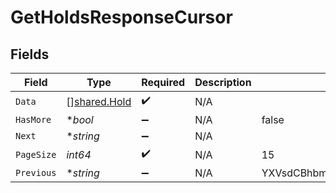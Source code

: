 # GetHoldsResponseCursor


## Fields

| Field                                               | Type                                                | Required                                            | Description                                         | Example                                             |
| --------------------------------------------------- | --------------------------------------------------- | --------------------------------------------------- | --------------------------------------------------- | --------------------------------------------------- |
| `Data`                                              | [][shared.Hold](../../../pkg/models/shared/hold.md) | :heavy_check_mark:                                  | N/A                                                 |                                                     |
| `HasMore`                                           | **bool*                                             | :heavy_minus_sign:                                  | N/A                                                 | false                                               |
| `Next`                                              | **string*                                           | :heavy_minus_sign:                                  | N/A                                                 |                                                     |
| `PageSize`                                          | *int64*                                             | :heavy_check_mark:                                  | N/A                                                 | 15                                                  |
| `Previous`                                          | **string*                                           | :heavy_minus_sign:                                  | N/A                                                 | YXVsdCBhbmQgYSBtYXhpbXVtIG1heF9yZXN1bHRzLol=        |